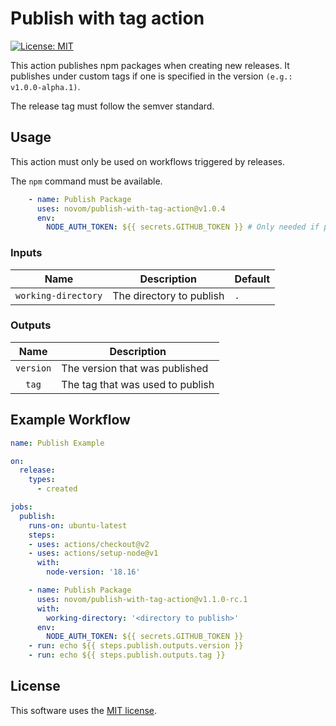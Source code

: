 # Publish with tag action

[![License: MIT](https://img.shields.io/badge/License-MIT-yellow.svg)](https://opensource.org/licenses/MIT)

This action publishes npm packages when creating new releases. It publishes under custom tags if one is specified in the version `(e.g.: v1.0.0-alpha.1)`.

The release tag must follow the semver standard.

## Usage

This action must only be used on workflows triggered by releases.

The `npm` command must be available.

```yaml
    - name: Publish Package
      uses: novom/publish-with-tag-action@v1.0.4
      env:
        NODE_AUTH_TOKEN: ${{ secrets.GITHUB_TOKEN }} # Only needed if package is published on github packages
```

### Inputs

|Name               |Description              |Default  |
|:-----------------:|-------------------------|---------|
|`working-directory`|The directory to publish |`.`      |

### Outputs

|Name     |Description                     |
|:-------:|--------------------------------|
|`version`|The version that was published  |
|`tag`    |The tag that was used to publish|

## Example Workflow

```yaml
name: Publish Example

on:
  release:
    types:
      - created

jobs:
  publish:
    runs-on: ubuntu-latest
    steps:
    - uses: actions/checkout@v2
    - uses: actions/setup-node@v1
      with:
        node-version: '18.16'

    - name: Publish Package
      uses: novom/publish-with-tag-action@v1.1.0-rc.1
      with:
        working-directory: '<directory to publish>'
      env:
        NODE_AUTH_TOKEN: ${{ secrets.GITHUB_TOKEN }}
    - run: echo ${{ steps.publish.outputs.version }}
    - run: echo ${{ steps.publish.outputs.tag }}
```

## License

This software uses the [MIT license](LICENSE.txt).
